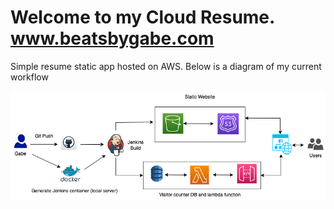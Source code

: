 # Welcome to my Cloud Resume. www.beatsbygabe.com

Simple resume static app hosted on AWS. Below is a diagram of my current workflow

![alt text](https://github.com/glo-810/Resume/blob/master/resume_build_diagram.png?raw=true)